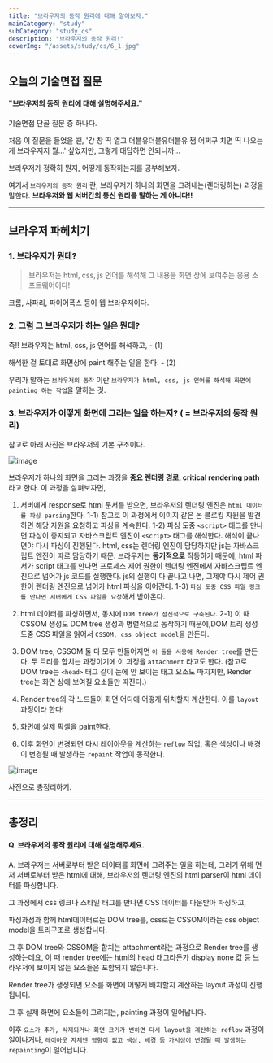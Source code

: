 ```yaml
---
title: "브라우저의 동작 원리에 대해 알아보자."
mainCategory: "study"
subCategory: "study_cs"
description: "브라우저의 동작 원리!"
coverImg: "/assets/study/cs/6_1.jpg"
---
```


## 오늘의 기술면접 질문

#### "브라우저의 동작 원리에 대해 설명해주세요."

기술면접 단골 질문 중 하나다.

처음 이 질문을 들었을 땐, '걍 창 띡 열고 더블유더블유더블유 쩜 어쩌구 치면 띡 나오는 게 브라우저지 뭘...' 싶었지만, 그렇게 대답하면 안되니까...

브라우저가 정확히 뭔지, 어떻게 동작하는지를 공부해보자.

여기서 `브라우저의 동작 원리` 란, 브라우저가 하나의 화면을 그려내는(렌더링하는) 과정을 말한다. **브라우저와 웹 서버간의 통신 원리를 말하는 게 아니다!!**

***

## 브라우저 파헤치기

### 1. 브라우저가 뭔데?

> 브라우저는 html, css, js 언어를 해석해 그 내용을 화면 상에 보여주는 응용 소프트웨어이다!

크롬, 사파리, 파이어폭스 등이 웹 브라우저이다.

### 2. 그럼 그 브라우저가 하는 일은 뭔데?

즉!! 브라우저는 html, css, js 언어를 해석하고, - (1) 

해석한 걸 토대로 화면상에 paint 해주는 일을 한다. - (2)

우리가 말하는 `브라우저의 동작` 이란 `브라우저가 html, css, js 언어를 해석해 화면에 painting 하는 작업`을 말하는 것.

### 3. 브라우저가 어떻게 화면에 그리는 일을 하는지? ( = 브라우저의 동작 원리)

참고로 아래 사진은 브라우저의 기본 구조이다. 

![image](/assets/study/cs/6_1.png)


브라우저가 하나의 화면을 그리는 과정을 **중요 렌더링 경로, critical rendering path** 라고 한다. 이 과정을 살펴보자면,

1) 서버에게 response로 html 문서를 받으면, 브라우저의 렌더링 엔진은 `html 데이터를 파싱 parsing`한다.
  1-1) 참고로 이 과정에서 이미지 같은 논 블로킹 자원을 발견하면 해당 자원을 요청하고 파싱을 계속한다.
  1-2) 파싱 도중 `<script>` 태그를 만나면 파싱이 중지되고 자바스크립트 엔진이 `<script>` 태그를 해석한다. 해석이 끝나면야 다시 파싱이 진행된다. html, css는 렌더링 엔진이 담당하지만 js는 자바스크립트 엔진이 따로 담당하기 때문. 브라우저는 **동기적으로** 작동하기 때문에, html 파서가 script 태그를 만나면 프로세스 제어 권한이 렌더링 엔진에서 자바스크립트 엔진으로 넘어가 js 코드를 실행한다. js의 실행이 다 끝나고 나면, 그제야 다시 제어 권한이 렌더링 엔진으로 넘어가 html 파싱을 이어간다.
  1-3) `파싱 도중 CSS 파일 링크를 만나면 서버에게 CSS 파일을 요청`해서 받아온다.

2) html 데이터를 파싱하면서, 동시에 `DOM tree가 점진적으로 구축된다`.
  2-1) 이 때 CSSOM 생성도 DOM tree 생성과 병렬적으로 동작하기 때문에,DOM 트리 생성 도중 CSS 파일을 읽어서 `CSSOM, css object model`을 만든다.

3) DOM tree, CSSOM 둘 다 모두 만들어지면 `이 둘을 사용해 Render tree`를 만든다. 두 트리를 합치는 과정이기에 이 과정을 `attachment` 라고도 한다. (참고로 DOM tree는 `<head>` 태그 같이 눈에 안 보이는 태그 요소도 따지지만, Render tree는 화면 상에 보여질 요소들만 따진다.)

4) Render tree의 각 노드들이 화면 어디에 어떻게 위치할지 계산한다. 이를 `layout` 과정이라 한다! 

5) 화면에 실제 픽셀을 paint한다. 

6) 이후 화면이 변경되면 다시 레이아웃을 계산하는 `reflow` 작업, 혹은 색상이나 배경이 변경될 때 발생하는 `repaint` 작업이 동작한다.

![image](/assets/study/cs/6_2.png)

사진으로 총정리하기. 

***

## 총정리

#### Q. 브라우저의 동작 원리에 대해 설명해주세요.

A.
브라우저는 서버로부터 받은 데이터를 화면에 그려주는 일을 하는데, 그러기 위해 먼저 서버로부터 받은 html에 대해, 브라우저의 렌더링 엔진의 html parser이 html 데이터를 파싱합니다.

그 과정에서 css 링크나 스타일 태그를 만나면 CSS 데이터를 다운받아 파싱하고, 

파싱과정과 함께 html데이터로는 DOM tree를, css로는 CSSOM이라는 css object model을 트리구조로 생성합니다.

그 후 DOM tree와 CSSOM을 합치는 attachment라는 과정으로 Render tree를 생성하는데요, 이 때 render tree에는 html의 head 태그라든가 display none 값 등 브라우저에 보이지 않는 요소들은 포함되지 않습니다.

Render tree가 생성되면 요소를 화면에 어떻게 배치할지 계산하는 layout 과정이 진행됩니다.

그 후 실제 화면에 요소들이 그려지는, painting 과정이 일어납니다.

이후 `요소가 추가, 삭제되거나 화면 크기가 변하면 다시 layout을 계산하는 reflow` 과정이 일어나거나, `레이아웃 자체엔 영향이 없고 색상, 배경 등 가시성이 변경될 때 발생하는 repainting`이 일어납니다.